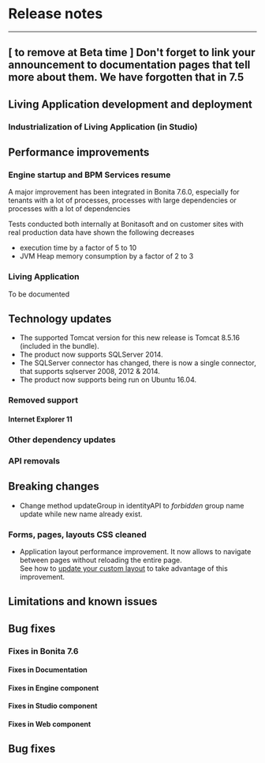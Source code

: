# Release notes
-----
[ to remove at Beta time ]
Don't forget to link your announcement to documentation pages that tell more about them.
We have forgotten that in 7.5
-----
<a id="living-application-development-and-deployment"/>

## Living Application development and deployment


### Industrialization of Living Application (in Studio)

## Performance improvements

### Engine startup and BPM Services resume

A major improvement has been integrated in Bonita 7.6.0, especially for tenants with a lot of processes, processes with large dependencies or processes with a
lot of dependencies

Tests conducted both internally at Bonitasoft and on customer sites with real production data have shown the following decreases
* execution time by a factor of 5 to 10
* JVM Heap memory consumption by a factor of 2 to 3

### Living Application

To be documented


## Technology updates

* The supported Tomcat version for this new release is Tomcat 8.5.16 (included in the bundle).
* The product now supports SQLServer 2014.
* The SQLServer connector has changed, there is now a single connector, that supports sqlserver 2008, 2012 & 2014.
* The product now supports being run on Ubuntu 16.04.

### Removed support 

#### Internet Explorer 11

### Other dependency updates

### API removals
  
## Breaking changes
* Change method updateGroup in identityAPI to *forbidden* group name update while new name already exist.
 
### Forms, pages, layouts CSS cleaned
* Application layout performance improvement. It now allows to navigate between pages without reloading the entire page.  
  See how to [update your custom layout](customize-living-application-layout.md#improve-navigation) to take advantage of this improvement.


## Limitations and known issues

## Bug fixes

### Fixes in Bonita 7.6


#### Fixes in Documentation

#### Fixes in Engine component

#### Fixes in Studio component

#### Fixes in Web component


## Bug fixes 


